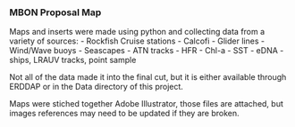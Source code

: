 ### MBON Proposal Map ###

Maps and inserts were made using python and collecting data from a variety of sources:
	- Rockfish Cruise stations
	- Calcofi
	- Glider lines
	- Wind/Wave buoys
	- Seascapes
	- ATN tracks
	- HFR
	- Chl-a
	- SST
	- eDNA - ships, LRAUV tracks, point sample

Not all of the data made it into the final cut, but it is either available through ERDDAP or in the Data directory of this project.

Maps were stiched together Adobe Illustrator, those files are attached, but images references may need to be updated if they are broken.


